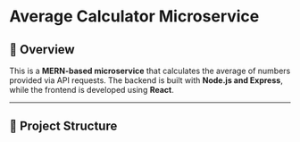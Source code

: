 # Average Calculator Microservice

## 📌 Overview
This is a **MERN-based microservice** that calculates the average of numbers provided via API requests. The backend is built with **Node.js and Express**, while the frontend is developed using **React**.

---

## 📂 Project Structure

